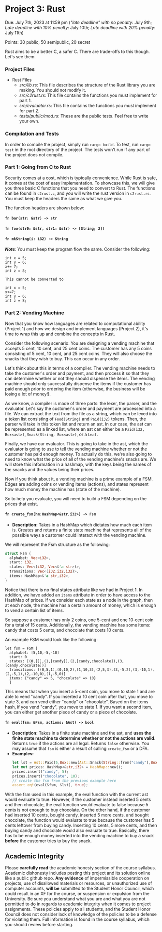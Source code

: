 # Project 3: Rust

Due: July 7th, 2023 at 11:59 pm (*"late deadline" with no penalty*: July 9th; *Late deadline with 10% penalty*: July 10th;  *Late deadline with 20% penalty*: July 11th)

Points: 30 public, 50 semipublic, 20 secret

Rust aims to be a better C, a safer C. There are trade-offs to this though. 
Let's see them.

### Project Files
- Rust Files
  - *src/lib.rs*: This file describes the structure of the Rust library you are making. You should not modify it.
  - *src/c2rust.rs*: This file contains the functions you must implement for part 1.
  - *src/evaluator.rs*: This file contains the functions you must implement for part 2.
  - *tests/public/mod.rs*: These are the public tests. Feel free to write your own.
 
### Compilation and Tests
In order to compile the project, simply run `cargo build`. To test, run `cargo test` in the root directory of the project. The tests won't run if any part of the project does not compile.

### Part 1: Going from C to Rust

Security comes at a cost, which is typically convenience. While Rust is safe,
it comes at the cost of easy implementation. To showcase this, we will
give you three basic C functions that you need to convert to Rust. 
The functions can be found in `c2rust.c`, and you will write the rust version in 
`c2rust.rs`. You must keep the headers the same as what we give you. 

The function headers are shown below:

#### `fn bar(str: &str) -> str`

#### `fn foo(str0: &str, str1: &str) -> [String; 2])`

#### `fn mkString(i: i32) -> String`

***Note***: You must keep the program flow the same. Consider the following:
```text
int x = 5;
int y = 6;
x+= 7;
int z = 8;

This cannot be converted to

int x = 5;
x+=7;
int y = 6;
int z = 8;
```

### Part 2: Vending Machine

Now that you know how languages are related to computational ability (Project 1)
and how we design and implement languages (Project 2), it's time to wrap this up
and combine the concepts in Rust.

Consider the following scenario:
You are designing a vending machine that accepts 5 cent, 10 cent, and 
25 cent coins. 
The customer has any 5 coins consisting of 5 cent, 10 cent, and 25 cent coins. 
They will also choose the snacks that they wish to buy. This can occur in any order.

Let's think about this in terms of a compiler. 
The vending machine needs to take the customer's order and payment, and then 
process it so that they can determine whether or not they should dispense the items. 
The vending machine should only successfully dispense the items if the customer has paid enough prior to ordering the item (otherwise, the business will be losing a lot of money!).

As we know, a compiler is made of three parts: the lexer, the parser, and the evaluator. 
Let's say the customer's order and payment are processed into a file. 
We can extract the text from the file as a string, which can be lexed into a token list consisting of `Food(String)` and `Paid(i32)` tokens. 
Then, the parser will take in this token list and return an ast. 
In our case, the ast can be represented as a linked list, where an ast can either be a `Paid(i32, Box<ast>)`, `Snack(String, Box<ast>)`, or a `Leaf`.

Finally, we have our evaluator. This is going to take in the ast, which the evaluator is going to use to tell the vending machine whether or not the customer has paid enough money. 
To actually do this, we're also going to need to know what the price of all of the vending machine's snacks are. 
We will store this information in a hashmap, with the keys being the names of the snacks and the values being their prices. 

Now if you think about it, a vending machine is a prime example of a FSM. 
Edges are adding coins or vending items (actions), 
and states represent how much money the machine has (state of the machine).

So to help you evaluate, you will need to build a FSM depending on the prices that exist.

#### `fn create_fsm(hm:HashMap<&str,i32>) -> Fsm`

- **Description:** Takes in a HashMap which dictates how much each item is. 
Creates and returns a finite state machine that represents all of the possible ways a customer could interact with the vending machine.

We will represent the Fsm structure as the following:
```rust
struct Fsm { 
  alphabet: Vec<i32>,
  start: i32,
  states: Vec<(i32, Vec<&'a str>)>,
  transitions: Vec<(i32,i32,i32)>,
  items: HashMap<&'a str,i32>,
}
```

Notice that there is no final states attribute like we had in Project 1. In addition, we have added an `items` attribute in order to have access to the HashMap of prices.
If we consider each state as a node in the graph, then at each node, the machine has a certain amount of money, which is enough to vend a certain list of items. 

So suppose a customer has only 2 coins, one 5-cent and one 10-cent coin for a total of 15 cents.
Additionally, the vending machine has some items: candy that costs 5 cents, and chocolate that costs 10 cents.

An example FSM would look like the following:
```text
let fsm = FSM {
  alphabet: [5,10,-5,-10]
  start: 0
  states: [(0,[]),(1,[candy]),(2,[candy,chocolate]),(3,[candy,chocolate])]
  transitions: [(0,5,1),(0,10,2),(1,10,3),(2,5,3),(3,-5,2),(3,-10,1),(2,-5,1),(2,-10,0),(1,-5,0)]
  items: {"candy" => 5, "chocolate" => 10}
  }
```
This means that when you insert a 5-cent coin, you move to state 1 and are able to vend "candy". 
If you inserted a 10 cent coin after that, you move to state 3, and can vend either "candy" or "chocolate".
Based on the items hash, if you vend "candy", you move to state 1. If you want a second item, you can either get another piece of candy or a piece of chocolate.

#### `fn eval(fsm: &Fsm, actions: &Ast) -> bool`

- **Description:** Takes in a finite state machine and the ast, and **uses the finite state machine to determine whether or not the actions are valid**. 
Returns `true` if the actions are all legal. Returns `false` otherwise. You may assume that `fsm` is either a result of calling `create_fsm` or a DFA.
- **Examples:**
  ```rust
  let lst = Ast::Paid(5,Box::new(Ast::Snack(String::from("candy"),Box::new(Ast::Paid(10,Box::new(Ast::Snack(String::from("chocolate"),Box::new(Ast::Leaf))))))));
  let mut prices: HashMap<&str,i32> = HashMap::new();
  prices.insert("candy", 5);
  prices.insert("chocolate", 10);
  // create the fsm from the previous example here
  assert_eq!(eval(&fsm, &lst), true);
  ```

With the fsm used in this example, the eval function with the current ast would evaluate to true. However, if the customer instead inserted 5 cents and then chocolate, the eval function would evaluate to false because 5 cents is not enough to buy chocolate. On the other hand, if the customer had inserted 10 cents, bought candy, inserted 5 more cents, and bought chocolate, the function would evaluate to true because the customer has 5 cents leftover from buying candy. Inserting 10 cents, 5 more cents, and then buying candy and chocolate would also evaluate to true. Basically, there has to be enough money inserted into the vending machine to buy a snack **before** the customer tries to buy the snack.

## Academic Integrity

Please **carefully read** the academic honesty section of the course syllabus. Academic dishonesty includes posting this project and its solution online like a public github repo. **Any evidence** of impermissible cooperation on projects, use of disallowed materials or resources, or unauthorized use of computer accounts, **will be** submitted to the Student Honor Council, which could result in an XF for the course, or suspension or expulsion from the University. Be sure you understand what you are and what you are not permitted to do in regards to academic integrity when it comes to project assignments. These policies apply to all students, and the Student Honor Council does not consider lack of knowledge of the policies to be a defense for violating them. Full information is found in the course syllabus, which you should review before starting.

